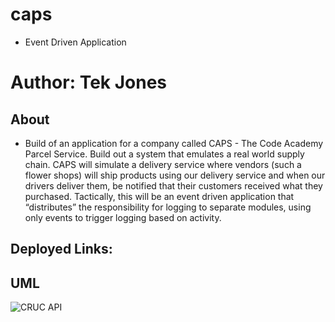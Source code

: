 # caps
- Event Driven Application

# Author: Tek Jones

## About
- Build of an application for a company called CAPS - The Code Academy Parcel Service. Build out a system that emulates a real world supply chain. CAPS will simulate a delivery service where vendors (such a flower shops) will ship products using our delivery service and when our drivers deliver them, be notified that their customers received what they purchased. Tactically, this will be an event driven application that “distributes” the responsibility for logging to separate modules, using only events to trigger logging based on activity.


## Deployed Links:


## UML
![CRUC API](./uml-04.jpg)